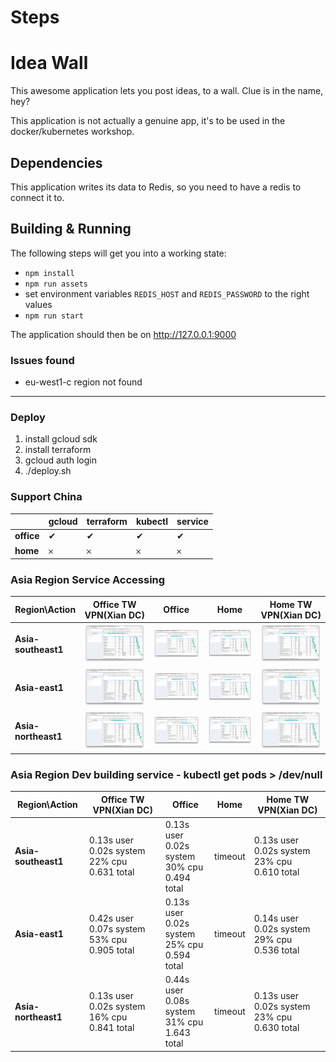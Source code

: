 # Steps

# Idea Wall
This awesome application lets you post ideas, to a wall.  Clue is in the name, hey?

This application is not actually a genuine app, it's to be used in the docker/kubernetes workshop.

## Dependencies
This application writes its data to Redis, so you need to have a redis to connect it to.

## Building & Running
The following steps will get you into a working state:

  - `npm install`
  - `npm run assets`
  - set environment variables `REDIS_HOST` and `REDIS_PASSWORD` to the right values
  - `npm run start`

The application should then be on http://127.0.0.1:9000


### Issues found

* eu-west1-c region not found

---

### Deploy 

1. install gcloud sdk
2. install terraform
3. gcloud auth login
4. ./deploy.sh

### Support China 

|  | gcloud | terraform | kubectl | service | 
| ------| ------ | ------ | ------ | ------ |
| **office** | &#10004; | &#10004; | &#10004; | &#10004; |
| **home** | &#65794; | &#65794; | &#65794; | &#65794; |


### Asia Region Service Accessing

|Region\Action  | Office TW VPN(Xian DC) | Office | Home | Home TW VPN(Xian DC) | 
| ------| ------ | ------ | ------ | ------ |
| **Asia-southeast1** | ![office-xian](./asserts/images/southeast-office-xian-vpn.png) | ![office](./asserts/images/southeast-office.png) | ![home](./asserts/images/southeast-home.png) | ![home-xian](./asserts/images/southeast-home-xian-vpn.png) |
| **Asia-east1** | ![office-xian](./asserts/images/east-office-xian-vpn.png) | ![office](./asserts/images/east-office.png) | ![office](./asserts/images/east-home.png) | ![home-xian](./asserts/images/east-home-xian-vpn.png) |
| **Asia-northeast1** | ![office-xian](./asserts/images/northeast-office-xian-vpn.png) | ![office](./asserts/images/northeast-office.png) | ![home](./asserts/images/northeast-home.png) | ![home-xian](./asserts/images/northeast-home-xian-vpn.png) |

### Asia Region Dev building service - kubectl get pods > /dev/null 

|Region\Action  | Office TW VPN(Xian DC) | Office | Home | Home TW VPN(Xian DC) | 
| ------| ------ | ------ | ------ | ------ |
| **Asia-southeast1** | 0.13s user<br/> 0.02s system<br/> 22% cpu<br/> 0.631 total | 0.13s user<br/> 0.02s system<br/> 30% cpu<br/> 0.494 total | timeout | 0.13s user<br/> 0.02s system<br/> 23% cpu<br/> 0.610 total |
| **Asia-east1** | 0.42s user<br/> 0.07s system<br/> 53% cpu<br/> 0.905 total | 0.13s user<br/> 0.02s system<br/> 25% cpu<br/> 0.594 total | timeout | 0.14s user<br/> 0.02s system<br/> 29% cpu<br/> 0.536 total |
| **Asia-northeast1** | 0.13s user<br/> 0.02s system<br/> 16% cpu<br/> 0.841 total | 0.44s user<br/> 0.08s system<br/> 31% cpu<br/> 1.643 total | timeout | 0.13s user<br/> 0.02s system<br/> 23% cpu<br/> 0.630 total |